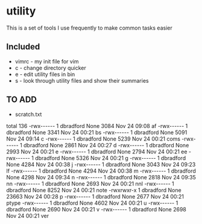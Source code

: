 utility
=======
This is a set of tools I use frequently to make common tasks easier

Included
--------
* vimrc - my init file for vim
* c - change directory quicker
* e - edit utility files in bin
* s - look through utility files and show their summaries

TO ADD
-------
* scratch.txt

total 136
-rwx------ 1 dbradford None  3084 Nov 24 09:08 af
-rwx------ 1 dbradford None  3341 Nov 24 00:21 bs
-rwx------ 1 dbradford None  5091 Nov 24 09:14 c
-rwx------ 1 dbradford None  5239 Nov 24 00:21 coms
-rwx------ 1 dbradford None  2861 Nov 24 00:27 d
-rwx------ 1 dbradford None  2993 Nov 24 00:21 e
-rwx------ 1 dbradford None  2794 Nov 24 00:21 ee
-rwx------ 1 dbradford None  5326 Nov 24 00:21 g
-rwx------ 1 dbradford None  4284 Nov 24 00:38 j
-rwx------ 1 dbradford None  3043 Nov 24 09:23 lf
-rwx------ 1 dbradford None  4294 Nov 24 00:38 m
-rwx------ 1 dbradford None  4298 Nov 24 09:34 n
-rwx------ 1 dbradford None  2818 Nov 24 09:35 nn
-rwx------ 1 dbradford None  2693 Nov 24 00:21 nnl
-rwx------ 1 dbradford None  8252 Nov 24 00:21 note
-rwxrwxr-x 1 dbradford None 23663 Nov 24 00:28 p
-rwx------ 1 dbradford None  2677 Nov 24 00:21 ptype
-rwx------ 1 dbradford None  4602 Nov 24 00:21 u
-rwx------ 1 dbradford None  2690 Nov 24 00:21 v
-rwx------ 1 dbradford None  2698 Nov 24 00:21 ver
